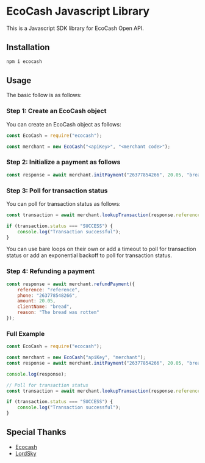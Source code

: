 # EcoCash Javascript Library

This is a Javascript SDK library for EcoCash Open API.

## Installation

```bash
npm i ecocash
```

## Usage

The basic follow is as follows:


### Step 1: Create an EcoCash object

You can create an EcoCash object as follows: 

```javascript
const EcoCash = require("ecocash");

const merchant = new EcoCash("<apiKey>", "<merchant code>");
```

### Step 2: Initialize a payment as follows

```javascript
const response = await merchant.initPayment("26377854266", 20.05, "bread");
```

### Step 3: Poll for transaction status

You can poll for transaction status as follows:

```javascript
const transaction = await merchant.lookupTransaction(response.reference, response.phone);

if (transaction.status === "SUCCESS") {
    console.log("Transaction successful");
}
``` 

You can use bare loops on their own or add a timeout to poll for transaction status or add an exponential backoff to poll for transaction status.


### Step 4: Refunding a payment

```javascript
const response = await merchant.refundPayment({
    reference: "reference",
    phone: "263778548266",
    amount: 20.05,
    clientName: "bread",
    reason: "The bread was rotten"
});
```


### Full Example

```javascript
const EcoCash = require("ecocash");

const merchant = new EcoCash("apiKey", "merchant");
const response = await merchant.initPayment("26377854266", 20.05, "bread");

console.log(response);

// Poll for transaction status
const transaction = await merchant.lookupTransaction(response.reference, response.phone);

if (transaction.status === "SUCCESS") {
    console.log("Transaction successful");
}
```

## Special Thanks

- [Ecocash](https://ecocash.co.zw/)
- [LordSky](https://pypi.org/user/lordskyzw/)
